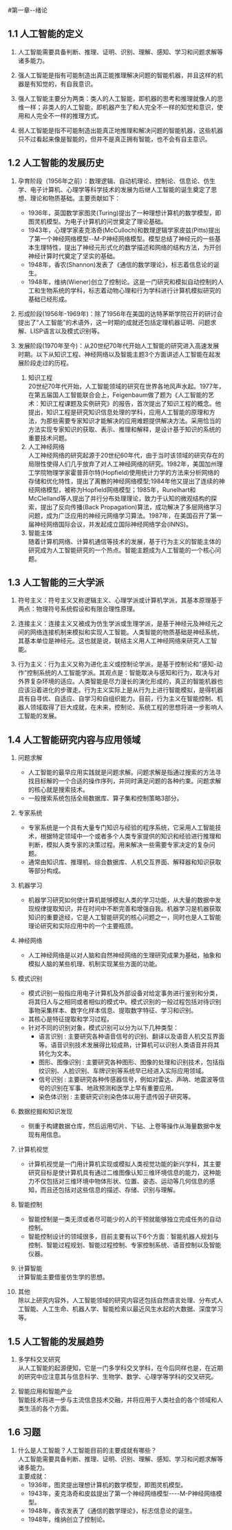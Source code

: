 #第一章--绪论  
## 1.1 人工智能的定义  

1. 人工智能需要具备判断、推理、证明、识别、理解、感知、学习和问题求解等诸多能力。  

2. 强人工智能是指有可能制造出真正能推理解决问题的智能机器，并且这样的机器是有知觉的，有自我意识。  

3. 强人工智能主要分为两类：类人的人工智能，即机器的思考和推理就像人的思维一样；非类人的人工智能，即机器产生了和人完全不一样的知觉和意识，使用和人完全不一样的推理方式。  

4. 弱人工智能是指不可能制造出能真正地推理和解决问题的智能机器，这些机器只不过看起来像是智能的，但并不是真正拥有智能，也不会有自主意识。  

## 1.2 人工智能的发展历史  
	
1. 孕育阶段（1956年之前）：数理逻辑、自动机理论、控制论、信息论、仿生学、电子计算机、心理学等科学技术的发展为后继人工智能的诞生奠定了思想、理论和物质基础。主要贡献如下：  
	* 1936年，英国数学家图灵(Turing)提出了一种理想计算机的数学模型，即图灵机模型。为电子计算机的问世奠定了理论基础。  
	* 1943年，心理学家麦克洛奇(McCulloch)和数理逻辑学家皮兹(Pitts)提出了第一个神经网络模型--M-P神经网络模型。模型总结了神经元的一些基本生理特性，提出了神经元形式化的数学描述和网络的结构方法，为开创神经计算时代奠定了坚实的基础。  
	* 1948年，香农(Shannon)发表了《通信的数学理论》，标志着信息论的诞生。  
	* 1948年，维纳(Wiener)创立了控制论。这是一门研究和模拟自动控制的人工和生物系统的学科，标志着动物心理和行为学科进行计算机模拟研究的基础已经形成。  

2. 形成阶段(1956年-1969年)：除了1956年在美国的达特茅斯学院召开的研讨会提出了“人工智能”的术语外，这一时期的成就还包括定理机器证明、问题求解、LISP语言以及模式识别等。  

3. 发展阶段(1970年至今)：从20世纪70年代开始人工智能的研究进入高速发展时期。以下从知识工程、神经网络以及智能主题3个方面讲述人工智能在起发展阶段走过的历程。  
    1. 知识工程  
	20世纪70年代开始，人工智能领域的研究在世界各地风声水起。1977年，在第五届国人工智能联合会上，Feigenbaum做了题为《人工智能的艺术：知识工程课题及实例研究》的报告，首次提出了知识工程的概念。他提出，知识工程是研究知识信息处理的学科，应用人工智能的原理和方法，为那些需要专家知识才能解决的应用难题提供解决方法。采用恰当的方法实现专家知识的获取、表示、推理和解释，是设计基于知识的系统的重要技术问题。  
	2. 人工神经网络  
		人工神经网络的研究起源于20世纪60年代，由于当时该领域的研究存在的局限性使得人们几乎放弃了对人工神经网络的研究。1982年，美国加州理工学院物理学家霍普菲尔特(Hopfield)使用统计力学的方法来分析网络的存储和优化特性，提出了离散的神经网络模型;1984年他又提出了连续的神经网络模型，被称为Hopfield网络模型；1985年，Runelhart和McClelland等人提出了并行分布处理理论，致力于认知的微观结构的探索，提出了反向传播(Back Propagation)算法，成功解决了多层网络学习问题，成为广泛应用的神经元网络学习算法。1987年，在美国召开了第一届神经网络国际会议，并发起成立国际神经网络学会(INNS)。  
	3. 智能主体  
		随着计算机网络、计算机通信等技术的发展，基于行为主义的智能主体的研究成为人工智能研究的一个热点。智能主题成为人工智能的一个核心问题。  

## 1.3 人工智能的三大学派  
	
1. 符号主义：符号主义又称逻辑主义、心理学派或计算机学派，其基本原理基于两点：物理符号系统假设和有限合理性原理。  

2. 连接主义：连接主义又被成为仿生学派或生理学派，是基于神经元及神经元之间的网络连接机制来模拟和实现人工智能。人类智能的物质基础是神经系统，其基本单位是神经元。这也就是说，联结主义用人工神经网络来研究人工智能。  

3. 行为主义：行为主义又称为进化主义或控制论学派，是基于控制论和“感知-动作”控制系统的人工智能学派。其观点是：智能取决与感知和行为，取决与对外界复杂环境的适应。人类智能是尽力漫长的演化形成的，真正的智能机器也应该沿着进化的步骤走。行为主义实际上是从行为上进行智能模拟，是得机器具有自寻优、自适应、自学习和自组织能力。目前，行为主义在智能控制、机器人领域取得了巨大成就，在未来，控制论、系统工程的思想将进一步影响人工智能的发展。  

## 1.4 人工智能研究内容与应用领域  
	
1. 问题求解  
	* 人工智能的最早应用实践就是问题求解。问题求解是指通过搜索的方法寻找目标解的一个合适的操作序列，并同时满足问题的各种约束。问题求解的核心就是搜索技术。  
	* 一般搜索系统包括全局数据库、算子集和控制策略3部分。  

2. 专家系统  
	* 专家系统是一个具有大量专门知识与经验的程序系统，它采用人工智能技术，根据特定领域中一个或者多个人类专家提供的知识和经验进行推理和判断，模拟人类专家的决策过程。用来解决一些需要专家决定的复杂问题。  
	* 通常由知识库、推理机、综合数据库、人机交互界面、解释器和知识获取等部分构成。  

3. 机器学习  
	* 机器学习研究如何使计算机能够模拟人类的学习功能，从大量的数据中发现规律提取知识，并在时间中不断完善和增强自我。机器学习是机器获取知识的重要途经，它是人工智能研究的核心问题之一，同时也是人工智能理论研究和实际应用中的一个主要瓶颈。  

4. 神经网络  
	* 人工神经网络是以对人脑和自然神经网络的生理研究成果为基础，抽象和模拟人脑的某些机理、机制实现某些方面的功能。  

5. 模式识别  
	* 模式识别一般指应用电子计算机及外部设备对给定事务进行鉴别和分类，将其归人与之相同或者相似的模式中。模式识别的一般过程包括对待识别事物采集样本、数字化样本信息、提取数字特征、学习和识别。  
	* 其核心是特征提取和学习过程。  
	* 针对不同的识别对象，模式识别可以分为以下几种类型：  
		* 语言识别 : 主要研究各种语音信号的识别、翻译以及语音人机交互界面等。语音识别技术发展得比较成熟，计算机可以识别人类语音并将其转化为文本。  
		* 图形、图像识别 : 主要研究各种图形、图像的处理和识别技术，包括指纹识别、人脸识别、车牌识别等系统早已经进入实际应用领域。  
		* 信号识别 : 主要研究各种传感器信号，例如对雷达、声呐、地震波等信号的识别在军事、地政预测和医学上早有重要应用。  
		* 染色体识别 : 主要研究识别染色体以用于遗传因子研究等。  

6. 数据挖掘和知识发现  
	* 侧重于构建数据仓库，然后运用切片、下钻、上卷等操作从海量数据中发现有用信息。  

7. 计算机视觉  
	*  计算机视觉是一门用计算机实现或模拟人类视觉功能的新兴学科，其主要研究目标是使计算机具有通过二维图像认知三维环境信息的能力，这种能力不仅包括对三维环境中物体形状、位置、姿态、运动等几何信息的感知，而且还包括对这些信息的描述、存储、识别与理解。  

8. 智能控制  
	* 智能控制是一类无须或者尽可能少的人的干预就能够独立完成任务的自动控制。  
	* 智能控制设计的领域很多，目前主要有以下6个方面：智能机器人规划与控制、智能过程规划、智能过程控制、专家控制系统、语音控制以及智能仪器。  

9. 计算智能  
	计算智能主要借鉴仿生学的思想。

10. 其他  
	除以上研究内容外，人工智能领域的研究内容还包括自然语言处理、分布式人工智能、人工生命、机器人学、智能检索以最近风生水起的大数据、深度学习等。  

## 1.5 人工智能的发展趋势  

1. 多学科交叉研究  
	从人工智能的起源便知，它是一门多学科交叉学科，在今后同样也是，在近期的研究中应注意其与信息科学、生物学、数学、心理学等学科的交叉研究。  

2. 智能应用和智能产业  
	智能技术将进一步与主流信息技术交融，并将应用于人类社会的各个领域和人类生活的各个方面。  

## 1.6 习题

1. 什么是人工智能？人工智能目前的主要成就有哪些？  
	人工智能需要具备判断、推理、证明、识别、理解、感知、学习和问题求解等诸多能力。  
	主要成就：  
    * 1936年，图灵提出理想计算机的数学模型，即图灵机模型。  
    * 1943年，麦克洛奇和皮兹提出了第一个神经网络模型----M-P神经网络模型。  
    * 1948年，香农发表了《通信的数学理论》，标志信息论的诞生。  
    * 1948年，维纳创立了控制论。  
